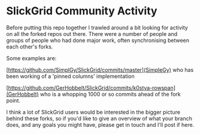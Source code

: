# SlickGrid Community Activity

Before putting this repo together I trawled around a bit looking for activity on all the forked repos out there.
There were a number of people and groups of people who had done major work, often synchronising between each other's forks.

Some examples are: 

[https://github.com/SimplGy/SlickGrid/commits/master](SimpleGy) who has been working of a 'pinned columns' implementation

[https://github.com/GerHobbelt/SlickGrid/commits/k0stya-rowspan](GerHobbelt) who is a whopping 1000 or so commits ahead of the fork point.

I think a lot of SlickGrid users would be interested in the bigger picture behind these forks, so if you'd like to give an overview of what your branch does, and any goals you might have, please get in touch and I'll post if here.
